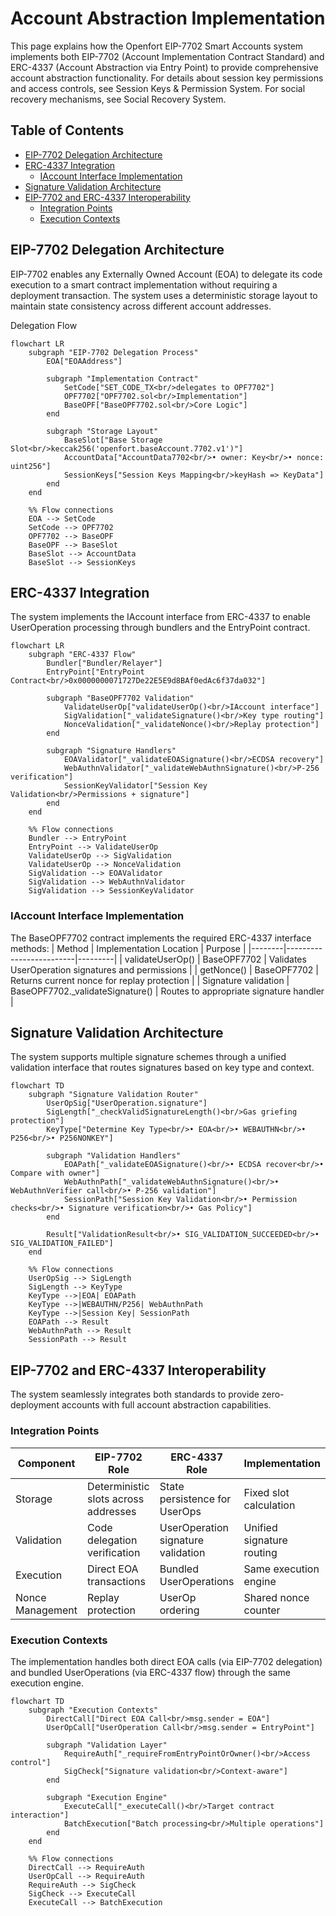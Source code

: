 # Account Abstraction Implementation

This page explains how the Openfort EIP-7702 Smart Accounts system implements both EIP-7702 (Account Implementation Contract Standard) and ERC-4337 (Account Abstraction via Entry Point) to provide comprehensive account abstraction functionality. For details about session key permissions and access controls, see Session Keys & Permission System. For social recovery mechanisms, see Social Recovery System.

## Table of Contents

- [EIP-7702 Delegation Architecture](#eip-7702-delegation-architecture)
- [ERC-4337 Integration](#erc-4337-integration)
  - [IAccount Interface Implementation](#iaccount-interface-implementation)
- [Signature Validation Architecture](#signature-validation-architecture)
- [EIP-7702 and ERC-4337 Interoperability](#eip-7702-and-erc-4337-interoperability)
  - [Integration Points](#integration-points)
  - [Execution Contexts](#execution-contexts)
  
## EIP-7702 Delegation Architecture

EIP-7702 enables any Externally Owned Account (EOA) to delegate its code execution to a smart contract implementation without requiring a deployment transaction. The system uses a deterministic storage layout to maintain state consistency across different account addresses.

Delegation Flow
```mermaid
flowchart LR
    subgraph "EIP-7702 Delegation Process"
        EOA["EOAAddress"]
        
        subgraph "Implementation Contract"
            SetCode["SET_CODE_TX<br/>delegates to OPF7702"]
            OPF7702["OPF7702.sol<br/>Implementation"]
            BaseOPF["BaseOPF7702.sol<br/>Core Logic"]
        end
        
        subgraph "Storage Layout"
            BaseSlot["Base Storage Slot<br/>keccak256('openfort.baseAccount.7702.v1')"]
            AccountData["AccountData7702<br/>• owner: Key<br/>• nonce: uint256"]
            SessionKeys["Session Keys Mapping<br/>keyHash => KeyData"]
        end
    end

    %% Flow connections
    EOA --> SetCode
    SetCode --> OPF7702
    OPF7702 --> BaseOPF
    BaseOPF --> BaseSlot
    BaseSlot --> AccountData
    BaseSlot --> SessionKeys
```

## ERC-4337 Integration
The system implements the IAccount interface from ERC-4337 to enable UserOperation processing through bundlers and the EntryPoint contract.

```mermaid
flowchart LR
    subgraph "ERC-4337 Flow"
        Bundler["Bundler/Relayer"]
        EntryPoint["EntryPoint Contract<br/>0x0000000071727De22E5E9d8BAf0edAc6f37da032"]
        
        subgraph "BaseOPF7702 Validation"
            ValidateUserOp["validateUserOp()<br/>IAccount interface"]
            SigValidation["_validateSignature()<br/>Key type routing"]
            NonceValidation["_validateNonce()<br/>Replay protection"]
        end
        
        subgraph "Signature Handlers"
            EOAValidator["_validateEOASignature()<br/>ECDSA recovery"]
            WebAuthnValidator["_validateWebAuthnSignature()<br/>P-256 verification"]
            SessionKeyValidator["Session Key Validation<br/>Permissions + signature"]
        end
    end

    %% Flow connections
    Bundler --> EntryPoint
    EntryPoint --> ValidateUserOp
    ValidateUserOp --> SigValidation
    ValidateUserOp --> NonceValidation
    SigValidation --> EOAValidator
    SigValidation --> WebAuthnValidator
    SigValidation --> SessionKeyValidator
```

### IAccount Interface Implementation
The BaseOPF7702 contract implements the required ERC-4337 interface methods:
| Method | Implementation Location | Purpose |
|--------|-------------------------|---------|
| validateUserOp() | BaseOPF7702 | Validates UserOperation signatures and permissions |
| getNonce() | BaseOPF7702 | Returns current nonce for replay protection |
| Signature validation | BaseOPF7702._validateSignature() | Routes to appropriate signature handler |

## Signature Validation Architecture
The system supports multiple signature schemes through a unified validation interface that routes signatures based on key type and context.

```mermaid
flowchart TD
    subgraph "Signature Validation Router"
        UserOpSig["UserOperation.signature"]
        SigLength["_checkValidSignatureLength()<br/>Gas griefing protection"]
        KeyType["Determine Key Type<br/>• EOA<br/>• WEBAUTHN<br/>• P256<br/>• P256NONKEY"]
        
        subgraph "Validation Handlers"
            EOAPath["_validateEOASignature()<br/>• ECDSA recover<br/>• Compare with owner"]
            WebAuthnPath["_validateWebAuthnSignature()<br/>• WebAuthnVerifier call<br/>• P-256 validation"]
            SessionPath["Session Key Validation<br/>• Permission checks<br/>• Signature verification<br/>• Gas Policy"]
        end
        
        Result["ValidationResult<br/>• SIG_VALIDATION_SUCCEEDED<br/>• SIG_VALIDATION_FAILED"]
    end

    %% Flow connections
    UserOpSig --> SigLength
    SigLength --> KeyType
    KeyType -->|EOA| EOAPath
    KeyType -->|WEBAUTHN/P256| WebAuthnPath
    KeyType -->|Session Key| SessionPath
    EOAPath --> Result
    WebAuthnPath --> Result
    SessionPath --> Result
```

## EIP-7702 and ERC-4337 Interoperability
The system seamlessly integrates both standards to provide zero-deployment accounts with full account abstraction capabilities.

### Integration Points
| Component | EIP-7702 Role | ERC-4337 Role | Implementation |
|-----------|---------------|---------------|----------------|
| Storage | Deterministic slots across addresses | State persistence for UserOps | Fixed slot calculation |
| Validation | Code delegation verification | UserOperation signature validation | Unified signature routing |
| Execution | Direct EOA transactions | Bundled UserOperations | Same execution engine |
| Nonce Management | Replay protection | UserOp ordering | Shared nonce counter |

### Execution Contexts
The implementation handles both direct EOA calls (via EIP-7702 delegation) and bundled UserOperations (via ERC-4337 flow) through the same execution engine.

```mermaid
flowchart TD
    subgraph "Execution Contexts"
        DirectCall["Direct EOA Call<br/>msg.sender = EOA"]
        UserOpCall["UserOperation Call<br/>msg.sender = EntryPoint"]
        
        subgraph "Validation Layer"
            RequireAuth["_requireFromEntryPointOrOwner()<br/>Access control"]
            SigCheck["Signature validation<br/>Context-aware"]
        end
        
        subgraph "Execution Engine"
            ExecuteCall["_executeCall()<br/>Target contract interaction"]
            BatchExecution["Batch processing<br/>Multiple operations"]
        end
    end

    %% Flow connections
    DirectCall --> RequireAuth
    UserOpCall --> RequireAuth
    RequireAuth --> SigCheck
    SigCheck --> ExecuteCall
    ExecuteCall --> BatchExecution
```

